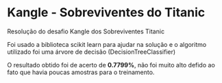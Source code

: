 # Kangle - Sobreviventes do Titanic

Resolução do desafio Kangle dos Sobreviventes Titanic

Foi usado a biblioteca scikit learn para ajudar na solução e o algoritmo utilizado foi uma árvore de decisão (DecisionTreeClassifier)

O resultado obtido foi de acerto de **0.7799%**, não foi muito alto defido ao fato que havia poucas amostras para o treinamento.
